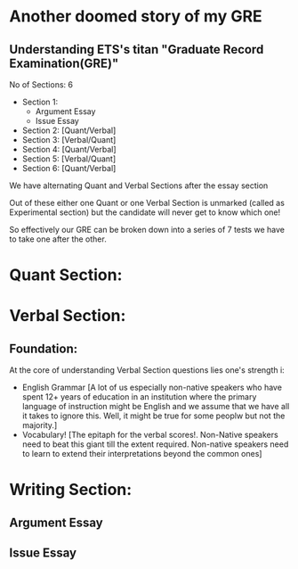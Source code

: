 # Another doomed story of my GRE

## Understanding ETS's titan "Graduate Record Examination(GRE)"

No of Sections: 6

- Section 1:
    - Argument Essay
    - Issue Essay
- Section 2: [Quant/Verbal]
- Section 3: [Verbal/Quant]
- Section 4: [Quant/Verbal]
- Section 5: [Verbal/Quant]
- Section 6: [Quant/Verbal]

We have alternating Quant and Verbal Sections after the essay section

Out of these either one Quant or one Verbal Section is unmarked (called as Experimental section) but the candidate will never get to know which one!

So effectively our GRE can be broken down into a series of 7 tests we have to take one after the other.

# Quant Section:


# Verbal Section:

## Foundation:

At the core of understanding Verbal Section questions lies one's strength i:
- English Grammar [A lot of us especially non-native speakers who have spent 12+ years of education in an institution where the primary language of instruction might be English and we assume that we have all it takes to ignore this. Well, it might be true for some peoplw but not the majority.]
- Vocabulary! [The epitaph for the verbal scores!. Non-Native speakers need to beat this giant till the extent required. Non-native speakers need to learn to extend their interpretations beyond the common ones]


# Writing Section:

## Argument Essay

## Issue Essay


